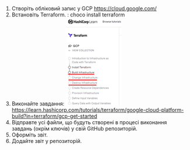 1.	Створіть обліковий запис у GCP https://cloud.google.com/
2.	Встановіть Terraform. :
choco install terraform
3.	Виконайте завдання:
![](Picture1.png)
https://learn.hashicorp.com/tutorials/terraform/google-cloud-platform-build?in=terraform/gcp-get-started
4.	Відправте усі файли, що будуть створені в процесі виконання завдань (окрім ключів) у свій GitHub репозиторій.
5.	Оформіть звіт.
6.	Додайте звіт у репозиторій.
